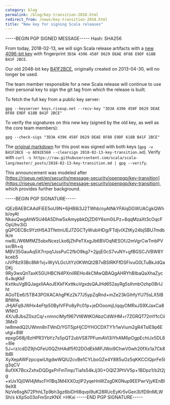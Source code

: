 ```yaml
---
category: blog
permalink: /blog/key-transition-2018.html
redirect_from: /news/key-transition-2018.html
title: "New key for signing Scala releases"
---
```


-----BEGIN PGP SIGNED MESSAGE-----
Hash: SHA256


From today, 2018-02-13, we will sign Scala release artifacts with a [new 4096-bit key](http://pgp.mit.edu/pks/lookup?op=vindex&search=0xA9052B1B6D92E560) with fingerprint `3D3A 4396 458F D629 DEAE 0F88 E9DF 618B B41F 2BCE`.

Our old 2048-bit key [B41F2BCE](https://pgp.mit.edu/pks/lookup?op=vindex&search=0xE9DF618BB41F2BCE), originally created on 2013-04-30, will no longer be used.

The team member responsible for a new Scala release will continue to use their personal key to sign the git tag from which the release is built.

<!--  break -->

To fetch the full key from a public key server:

```
gpg --keyserver keys.riseup.net --recv-key "3D3A 4396 458F D629 DEAE 0F88 E9DF 618B B41F 2BCE"
```

To verify the signatures on this new key (signed by the old key, as well as the core team members):

```
gpg --check-sigs "3D3A 4396 458F D629 DEAE 0F88 E9DF 618B B41F 2BCE"
```

The [original markdown](https://raw.githubusercontent.com/scala/scala-lang/master/_posts/2018-02-13-key-transition.md) for this post was signed with both keys (`gpg -u B41F2BCE -u 6D92E560 --clearsign 2018-02-13-key-transition.md`). Verify with `curl -s https://raw.githubusercontent.com/scala/scala-lang/master/_posts/2018-02-13-key-transition.md | gpg --verify`.

This announcement was modeled after  [https://riseup.net/en/security/message-security/openpgp/key-transition](https://riseup.net/en/security/message-security/openpgp/key-transition), which provides further background.

-----BEGIN PGP SIGNATURE-----

iQEzBAEBCAAdFiEE5oU9N+6jHB8i3J2TWhb/oyAtNkYFAlqDGWUACgkQWhb/oyAt
NkauQwgAhW5U46A5Dhw5xAmypbkDjZD6Y6sm0iLPz+8qqMzaXt3cOqcFOpUhv3iG
gQPOECBc9YztH5A3TfetmUEJ7ZGCTyWubiHDg/FTdjvIXZtKy24bjSBU7mdblk/e
nw8L/W6MfMZ5sbxNcezLko6jZhPeTXxgJb6BVOqNESOfJ2mVgrCwTmbPVsx/Bh+q
MBV35GauAq5X7rrpq1JssPuC2fbO9kg7+2jpjE0cS7vuNY+gfBGSCJVBW8Ykceb5
rJVP8z93Bc8Mr1vj+WyVLGcUtYz0KWtQt2B7xBSIRKFfDSFivuG0LTuBkJdQaDKj
9Ry3wsQnTaxK5GUHBCN4PXniIREHo4kCMwQBAQgAHRYhBIbaQaXhaZyc6+lkqKkF
KxttkuVgBQJagxllAAoJEKkFKxttkuVgxdsQAJHd652ayRg5sIhmbOzhp0BrIJht
AGoTEe6/5TB43POXACAhgPKz2k77J5ypZqRnd+mZe23kGihfyYU75sLX5IBBfWhk
JHjAFq9JWHx4eFtp50ByIVFPo8yPc01p+jeDOoomjLIqqyOMRxJS9XJaxCa8WNtO
4X/uBJbsZ0xzCq/+nmncIMyf967Vt6WtKOAbzCdWiHM+r7ZGRQT72mYfcCii3Mx0
iw8medQ2UWmn8nTWnD/YGT5jpHjCDYHOCDXTY1r1wVium2gR4TslE9p6Eutgi+8W
epxgG68j/8zHPR3YbYz7s5pQT2ubVS87PFumAVI3iYhAM6pOgpEchtJx5DL6+8le
5J+rz/cdDZ9jhGFeU0QZhHAdf5f02DOdEkMlFJWoi9ChwV0wh20fXx1a7Ck8lbBl
XyXepAWFzpcqwiUtgdwWQlU2cvBe1CYLboGZe4Y885uOz5qKKCClQprFe5lg3qCV
8ufXK7BcxZxhxDQDgxPrFmTmp/Tia1s54kJj30+OQIZ3PtVV5p+1BDpz1/b2t2jg
+xUx1Qj0WI4jMscFH1Bq3M4XXOzjIP2yqeHnWZsgDK0Nup9EEPwrVjyKEnBl9eX8
NzVe6sgN72PhhLTp9bh3gz6biDHl8qvpI9uK28RUcEyKr5vGen3l/fD9nMLWSh/s
kXp5o03oFmSnzKNX
=HKxi
-----END PGP SIGNATURE-----
